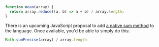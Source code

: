 ```javascript
function mean(array) {
  return array.reduce((a, b) => a + b) / array.length;
}
```

There is an upcoming JavaScript proposal to add [a native sum method](https://github.com/tc39/proposal-math-sum) to the language. Once available, you'd be able to simply do this:

```javascript
Math.sumPrecise(array) / array.length
```
